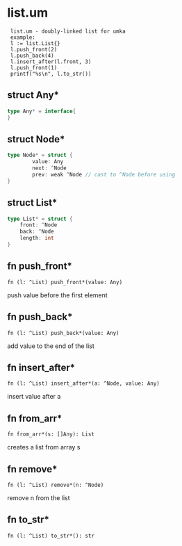 # list.um

```
 list.um - doubly-linked list for umka
 example:
 l := list.List{}
 l.push_front(2)
 l.push_back(4)
 l.insert_after(l.front, 3)
 l.push_front(1)
 printf("%s\n", l.to_str())
```

## struct Any*
```go
type Any* = interface{
}
```



## struct Node*
```go
type Node* = struct {
		value: Any
		next: ^Node
		prev: weak ^Node // cast to ^Node before using
}
```



## struct List*
```go
type List* = struct {
	front: ^Node
	back: ^Node
	length: int
}
```



## fn push_front*
`fn (l: ^List) push_front*(value: Any)`

push value before the first element


## fn push_back*
`fn (l: ^List) push_back*(value: Any)`

add value to the end of the list


## fn insert_after*
`fn (l: ^List) insert_after*(a: ^Node, value: Any)`

insert value after a


## fn from_arr*
`fn from_arr*(s: []Any): List`

creates a list from array s


## fn remove*
`fn (l: ^List) remove*(n: ^Node)`

remove n from the list


## fn to_str*
`fn (l: ^List) to_str*(): str`




